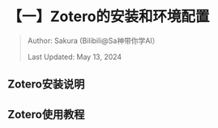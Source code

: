 # 【一】Zotero的安装和环境配置

> Author: Sakura (Bilibili@Sa神带你学AI）
>
> Last Updated: May 13, 2024

## Zotero安装说明

## Zotero使用教程


